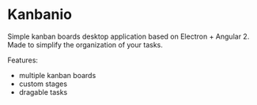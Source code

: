# Kanbanio

Simple kanban boards desktop application based on Electron + Angular 2.
Made to simplify the organization of your tasks.

Features:
- multiple kanban boards
- custom stages
- dragable tasks